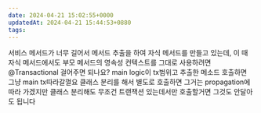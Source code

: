 ```yaml
---
date: 2024-04-21 15:02:55+0000
updatedAt: 2024-04-21 15:44:53+0880
tags: 
---
```

서비스 메서드가 너무 길어서 메서드 추출을 하여 자식 메서드를 만들고 있는데, 이 때 자식 메서드에서도 부모 메서드의 영속성 컨텍스트를 그대로 사용하려면 @Transactional 걸어주면 되나요?
main logic이 tx범위고 추출한 메소드 호출하면 그냥 main tx따라갈껄요
클래스 분리를 해서 별도로 호출하면 그거는 propagation에 따라 가겠지만
클래스 분리해도 무조건 트랜잭션 있는데서만 호출할거면 그것도 안달아도 됩니다